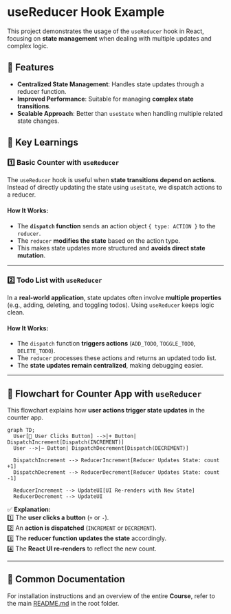 # **useReducer Hook Example**  

This project demonstrates the usage of the `useReducer` hook in React, focusing on **state management** when dealing with multiple updates and complex logic.  

## 📌 **Features**  
- **Centralized State Management**: Handles state updates through a reducer function.  
- **Improved Performance**: Suitable for managing **complex state transitions**.  
- **Scalable Approach**: Better than `useState` when handling multiple related state changes.  

## 🔹 **Key Learnings**  

### **1️⃣ Basic Counter with `useReducer`**  

The `useReducer` hook is useful when **state transitions depend on actions**. Instead of directly updating the state using `useState`, we dispatch actions to a reducer.  

#### **How It Works:**  
- The **`dispatch` function** sends an action object `{ type: ACTION }` to the `reducer`.  
- The `reducer` **modifies the state** based on the action type.  
- This makes state updates more structured and **avoids direct state mutation**.  

---

### **2️⃣ Todo List with `useReducer`**  

In a **real-world application**, state updates often involve **multiple properties** (e.g., adding, deleting, and toggling todos). Using `useReducer` keeps logic clean.  

#### **How It Works:**  
- The `dispatch` function **triggers actions** (`ADD_TODO`, `TOGGLE_TODO`, `DELETE_TODO`).  
- The `reducer` processes these actions and returns an updated todo list.  
- The **state updates remain centralized**, making debugging easier.  

---

## 🔄 **Flowchart for Counter App with `useReducer`**  

This flowchart explains how **user actions trigger state updates** in the counter app.  

```mermaid
graph TD;
  User[👤 User Clicks Button] -->|+ Button| DispatchIncrement[Dispatch(INCREMENT)]
  User -->|− Button| DispatchDecrement[Dispatch(DECREMENT)]
  
  DispatchIncrement --> ReducerIncrement[Reducer Updates State: count +1]
  DispatchDecrement --> ReducerDecrement[Reducer Updates State: count -1]
  
  ReducerIncrement --> UpdateUI[UI Re-renders with New State]
  ReducerDecrement --> UpdateUI
```

✅ **Explanation:**  
1️⃣ The **user clicks a button** (`+` or `-`).  
2️⃣ An **action is dispatched** (`INCREMENT` or `DECREMENT`).  
3️⃣ The **reducer function updates the state** accordingly.  
4️⃣ The **React UI re-renders** to reflect the new count.  

---

## 📄 **Common Documentation**  
For installation instructions and an overview of the entire **Course**, refer to the main [README.md](../README.md) in the root folder.